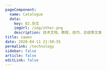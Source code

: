 ```yaml
---
pageComponent: 
  name: Catalogue
  data: 
    key: 02.杂文
    imgUrl: /img/other.png
    description: 技术文档、教程、技巧、总结等文章
title: zawen
date: 2020-04-11 21:50:55
permalink: /technology
sidebar: false
article: false
editLink: false
---
```


